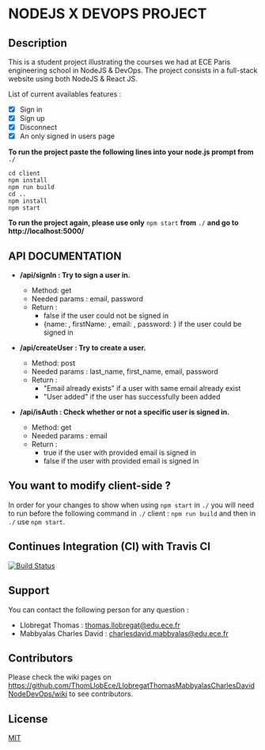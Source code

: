 
# NODEJS  X DEVOPS PROJECT

## Description

This is a student project illustrating the courses we had at ECE Paris engineering school in NodeJS & DevOps.
The project consists in a full-stack website using both NodeJS & React JS.

List of current availables features :
-  [x] Sign in
-  [x] Sign up
-  [x] Disconnect
-  [x] An only signed in users page

**To run the project paste the following lines into your node.js prompt from** `./`

    cd client
    npm install
    npm run build
    cd ..
    npm install
    npm start
    
**To run the project again, please use only** `npm start` **from** `./` **and go to http://localhost:5000/**

## API DOCUMENTATION

-  **/api/signIn : Try to sign a user in.**
	- Method: get
	- Needed params : email, password
	- Return :
		- false if the user could not be signed in
		- {name: , firstName: , email: , password: } if the user could be signed in

-  **/api/createUser : Try to create a user.**
	- Method: post
	- Needed params : last_name, first_name, email, password
	- Return :
		- "Email already exists" if a user with same email already exist
		- "User added" if the user has successfully been added

-  **/api/isAuth : Check whether or not a specific user is signed in.**
	- Method: get
	- Needed params : email
	- Return :
		- true if the user with provided email is signed in
		- false if the user with provided email is signed in


## You want to modify client-side ?
In order for your changes to show when using `npm start` in `./` you will need to run before the following command in `./` client : `npm run build` and then in `./` use `npm start`.
  

## Continues Integration (CI) with Travis CI
[![Build Status](https://travis-ci.com/ThomLlobEce/LlobregatThomasMabbyalasCharlesDavidNodeDevOps.svg?branch=master)](https://travis-ci.com/ThomLlobEce/LlobregatThomasMabbyalasCharlesDavidNodeDevOps)

## Support

You can contact the following person for any question :
* Llobregat Thomas : thomas.llobregat@edu.ece.fr
* Mabbyalas Charles David : charlesdavid.mabbyalas@edu.ece.fr

## Contributors

Please check the wiki pages on https://github.com/ThomLlobEce/LlobregatThomasMabbyalasCharlesDavidNodeDevOps/wiki to see contributors.
  
## License

[MIT](https://choosealicense.com/licenses/mit/)
